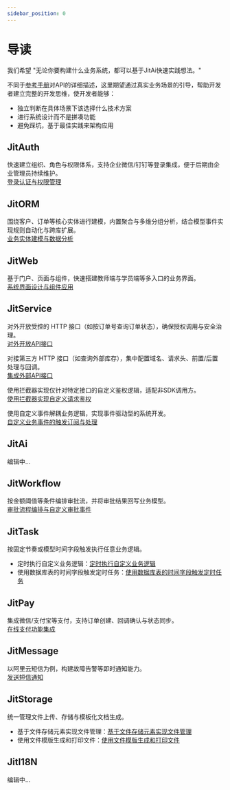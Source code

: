 ```yaml
---
sidebar_position: 0
---
```


# 导读

我们希望 "无论你要构建什么业务系统，都可以基于JitAi快速实践想法。"

不同于[参考手册](/docs/reference/index.md)对API的详细描述，这里期望通过真实业务场景的引导，帮助开发者建立完整的开发思维，使开发者能够：
- 独立判断在具体场景下该选择什么技术方案
- 进行系统设计而不是拼凑功能
- 避免踩坑，基于最佳实践来架构应用

## JitAuth
快速建立组织、角色与权限体系，支持企业微信/钉钉等登录集成，便于后期由企业管理员持续维护。  
[登录认证与权限管理](/docs/devguide/应用场景/登录认证与权限管理.md)

## JitORM
围绕客户、订单等核心实体进行建模，内置聚合与多维分组分析，结合模型事件实现规则自动化与跨库扩展。  
[业务实体建模与数据分析](/docs/devguide/应用场景/业务实体建模与数据分析.md)

## JitWeb
基于门户、页面与组件，快速搭建教师端与学员端等多入口的业务界面。  
[系统界面设计与组件应用](/docs/devguide/应用场景/系统界面设计与组件应用.md)

## JitService
对外开放受控的 HTTP 接口（如按订单号查询订单状态），确保授权调用与安全治理。  
[对外开放API接口](/docs/devguide/应用场景/对外开放API接口.md)

对接第三方 HTTP 接口（如查询外部库存），集中配置域名、请求头、前置/后置处理与回调。  
[集成外部API接口](/docs/devguide/应用场景/集成外部API接口.md)

使用拦截器实现仅针对特定接口的自定义鉴权逻辑，适配非SDK调用方。  
[使用拦截器实现自定义请求鉴权](/docs/devguide/应用场景/使用拦截器实现自定义请求鉴权.md)

使用自定义事件解耦业务逻辑，实现事件驱动型的系统开发。  
[自定义业务事件的触发订阅与处理](/docs/devguide/应用场景/自定义业务事件的触发订阅与处理.md)

## JitAi
编辑中...

## JitWorkflow
按金额阈值等条件编排审批流，并将审批结果回写业务模型。  
[审批流程编排与自定义审批事件](/docs/devguide/应用场景/审批流程编排与自定义审批事件.md)

## JitTask
按固定节奏或模型时间字段触发执行任意业务逻辑。  
- 定时执行自定义业务逻辑：[定时执行自定义业务逻辑](/docs/devguide/应用场景/定时执行自定义业务逻辑.md)
- 使用数据库表的时间字段触发定时任务：[使用数据库表的时间字段触发定时任务](/docs/devguide/应用场景/使用数据库表的时间字段触发定时任务.md)

## JitPay
集成微信/支付宝等支付，支持订单创建、回调确认与状态同步。  
[在线支付功能集成](/docs/devguide/应用场景/在线支付功能集成.md)

## JitMessage
以阿里云短信为例，构建故障告警等即时通知能力。  
[发送短信通知](/docs/devguide/应用场景/发送短信通知.md)

## JitStorage
统一管理文件上传、存储与模板化文档生成。  
- 基于文件存储元素实现文件管理：[基于文件存储元素实现文件管理](/docs/devguide/应用场景/基于文件存储元素实现文件管理.md)
- 使用文件模版生成和打印文件：[使用文件模版生成和打印文件](/docs/devguide/应用场景/使用文件模版生成和打印文件.md)

## JitI18N
编辑中...

